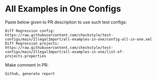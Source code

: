 # All Examples in One Configs
Paste below given to PR description to use such test configs:
```
Diff Regression config: https://raw.githubusercontent.com/checkstyle/test-configs/main/IllegalImport/all-examples-in-one/config-all-in-one.xml
Diff Regression projects: https://raw.githubusercontent.com/checkstyle/test-configs/main/IllegalImport/all-examples-in-one/list-of-projects.properties
```
Make comment in PR:
```
Github, generate report
```
